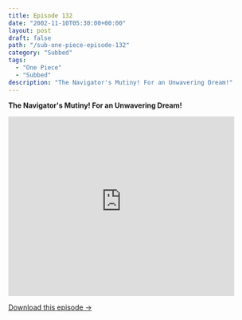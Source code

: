 ```yaml
---
title: Episode 132
date: "2002-11-10T05:30:00+00:00"
layout: post
draft: false
path: "/sub-one-piece-episode-132"
category: "Subbed"
tags:
  - "One Piece"
  - "Subbed"
description: "The Navigator's Mutiny! For an Unwavering Dream!"
---
```


**The Navigator's Mutiny! For an Unwavering Dream!**

<iframe width="640" height="360" src="https://www.rapidvideo.com/e/FXQDYKMSUA" frameborder="0" marginwidth=0 marginheight=0 scrolling=no allowfullscreen style="max-width:90%;"></iframe>

<a href="http://ouo.io/qs/eCodkFEQ?s=https://www.rapidvideo.com/d/FXQDYKMSUA" class="styled_a">Download this episode →</a>

